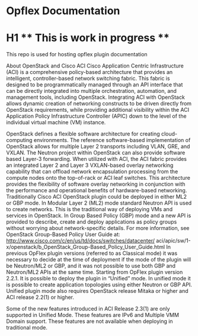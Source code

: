 # Opflex Documentation


# H1 ** This is work in progress **

This repo is used for hosting opflex plugin documentation

About OpenStack and Cisco ACI
Cisco Application Centric Infrastructure (ACI) is a comprehensive policy-based architecture that provides an
intelligent, controller-based network switching fabric. This fabric is designed to be programmatically managed
through an API interface that can be directly integrated into multiple orchestration, automation, and management
tools, including OpenStack. Integrating ACI with OpenStack allows dynamic creation of networking constructs
to be driven directly from OpenStack requirements, while providing additional visibility within the ACI
Application Policy Infrastructure Controller (APIC) down to the level of the individual virtual machine (VM)
instance.

OpenStack defines a flexible software architecture for creating cloud-computing environments. The reference
software-based implementation of OpenStack allows for multiple Layer 2 transports including VLAN, GRE,
and VXLAN. The Neutron project within OpenStack can also provide software based Layer-3 forwarding.
When utilized with ACI, the ACI fabric provides an integrated Layer 2 and Layer 3 VXLAN-based overlay
networking capability that can offload network encapsulation processing from the compute nodes onto the
top-of-rack or ACI leaf switches. This architecture provides the flexibility of software overlay networking in
conjunction with the performance and operational benefits of hardware-based networking.
Traditionally Cisco ACI OpenStack plugin could be deployed in either ML2 or GBP mode. In Modular Layer
2 (ML2) mode standard Neutron API is used to create networks. This is the traditional way of deploying VMs
and services in OpenStack. In Group Based Policy (GBP) mode and a new API is provided to describe, create
and deploy applications as policy groups without worrying about network-specific details. For more information,
see OpenStack Group-Based Policy User Guide at: http://www.cisco.com/c/en/us/td/docs/switches/datacenter/
aci/apic/sw/1-x/openstack/b_OpenStack_Group-Based_Policy_User_Guide.html
In previous OpFlex plugin versions (referred to as Classical mode) it was necessary to decide at the time of
deployment if the mode of the plugin will be Neutron/ML2 or GBP, and it was not possible to use both GBP
and Neutron/ML2 APIs at the same time. Starting from OpFlex plugin version 2.2.1. It is possible to deploy
the plugin in “Unified” mode. In unified mode it is possible to create application topologies using either
Neutron or GBP API. Unified plugin mode also requires OpenStack release Mitaka or higher and ACI release
2.2(1) or higher.


Some of the new features introduced in ACI Release 2.3(1) are only supported in Unified Mode. These features
are IPv6 and Multiple VMM Domain support. These features are not available when deploying in traditional
mode.


